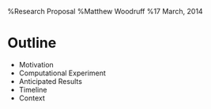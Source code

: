 %Research Proposal
%Matthew Woodruff
%17 March, 2014

<!--
To do Monday morning:

Look for multi-objective EGO-like approaches.
Start with that "book" (dissertation?) I dug up the other day.  (Forrester 2009, in Dropbox.)
Also Chris Schumaker's groups, and in particular her star post-doc. (?)
Also multi-fidelity modeling, surrogate modeling, Tim's work, Tim's latest book.

This is all so that I have a firm idea what I'm proposing, because I want to start drafting the proposal Monday afternoon.
-->

# Outline

-   Motivation
-   Computational Experiment
-   Anticipated Results
-   Timeline
-   Context

<!--
for a picture
![ ](10obj.png)
-->
<!--
vim:ts=4:sw=4:expandtab:wrap lbr
-->
